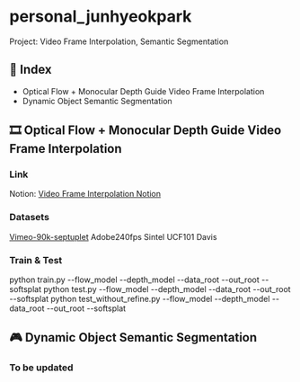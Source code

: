 # personal_junhyeokpark
Project: Video Frame Interpolation, Semantic Segmentation

## 📑 Index
* Optical Flow + Monocular Depth Guide Video Frame Interpolation
* Dynamic Object Semantic Segmentation

## 🎞️ Optical Flow + Monocular Depth Guide Video Frame Interpolation

### Link
Notion: [Video Frame Interpolation Notion](https://www.notion.so/Video-Frame-Interpolation-b3f639b21ad34b09a72aa2b3325da9f3)

### Datasets
  [Vimeo-90k-septuplet](http://toflow.csail.mit.edu/index.html#septuplet)
  Adobe240fps
  Sintel
  UCF101
  Davis
  
### Train & Test
  python train.py --flow_model --depth_model --data_root --out_root --softsplat
  python test.py --flow_model --depth_model --data_root --out_root --softsplat
  python test_without_refine.py --flow_model --depth_model --data_root --out_root --softsplat

## 🎮 Dynamic Object Semantic Segmentation
### To be updated

